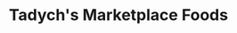 ---
title: "Tadych's Marketplace Foods"
url: /iron-mountain/tadychs-marketplace-foods/
shop: supermarket
---